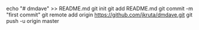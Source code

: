 echo "# dmdave" >> README.md
git init
git add README.md
git commit -m "first commit"
git remote add origin https://github.com/jkruta/dmdave.git
git push -u origin master
